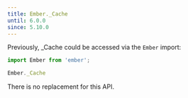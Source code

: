 ```yaml
---
title: Ember._Cache
until: 6.0.0
since: 5.10.0
---
```



Previously, _Cache could be accessed via the `Ember` import:
```js
import Ember from 'ember';

Ember._Cache

```

There is no replacement for this API.

